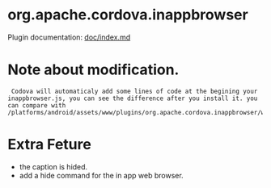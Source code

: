 <!---
 license: Licensed to the Apache Software Foundation (ASF) under one
         or more contributor license agreements.  See the NOTICE file
         distributed with this work for additional information
         regarding copyright ownership.  The ASF licenses this file
         to you under the Apache License, Version 2.0 (the
         "License"); you may not use this file except in compliance
         with the License.  You may obtain a copy of the License at

           http://www.apache.org/licenses/LICENSE-2.0

         Unless required by applicable law or agreed to in writing,
         software distributed under the License is distributed on an
         "AS IS" BASIS, WITHOUT WARRANTIES OR CONDITIONS OF ANY
         KIND, either express or implied.  See the License for the
         specific language governing permissions and limitations
         under the License.
-->

# org.apache.cordova.inappbrowser

Plugin documentation: [doc/index.md](doc/index.md)


# Note about modification. 

     Codova will automaticaly add some lines of code at the begining your inappbrowser.js, you can see the difference after you install it. you can compare with /platforms/android/assets/www/plugins/org.apache.cordova.inappbrowser/www/inappbrowser.js


# Extra Feture

* the caption is hided. 
* add a hide command for the in app web browser.
